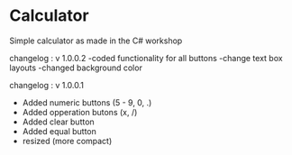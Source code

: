 # Calculator
Simple calculator as made in the C# workshop

changelog : v 1.0.0.2 
-coded functionality for all buttons
-change text box layouts
-changed background color

changelog : v 1.0.0.1
- Added numeric buttons (5 - 9, 0, .)
- Added opperation butons (x, /)
- Added clear button
- Added equal button
- resized (more compact)
